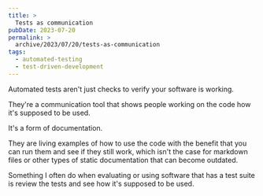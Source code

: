```yaml
---
title: >
  Tests as communication
pubDate: 2023-07-20
permalink: >
  archive/2023/07/20/tests-as-communication
tags:
  - automated-testing
  - test-driven-development
---
```


Automated tests aren't just checks to verify your software is working.

They're a communication tool that shows people working on the code how it's supposed to be used.

It's a form of documentation.

They are living examples of how to use the code with the benefit that you can run them and see if they still work, which isn't the case for markdown files or other types of static documentation that can become outdated.

Something I often do when evaluating or using software that has a test suite is review the tests and see how it's supposed to be used.
